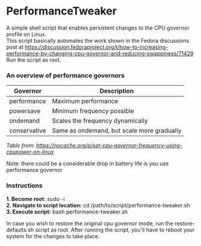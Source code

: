 # PerformanceTweaker
A simple shell script that enables persistent changes to the CPU governor profile on Linux.  
This script basically automates the work shown in the Fedora discussions post at https://discussion.fedoraproject.org/t/how-to-increasing-performance-by-changing-cpu-governor-and-reducing-swappiness/71429  
Run the script as root.  

### An overview of performance governors

| Governor | Description |
|----------|-------------|
| performance |	Maximum performance |
| powersave |	Minimum frequency possible |
| ondemand | Scales the frequency dynamically |
| conservative |	Same as ondemand, but scale more gradually |

*Table from: https://nocache.org/p/set-cpu-governor-frequency-using-cpupower-on-linux*

Note: there could be a considerable drop in battery life is you use performance governor

### Instructions
**1. Become root:** sudo -i  
**2. Navigate to script location:** cd /path/to/script/performance-tweaker.sh  
**3. Execute script:** bash performance-tweaker.sh  

In case you wish to restore the original cpu governor mode, run the restore-defaults.sh script as root. After running the script, you'll have to reboot your system for the changes to take place.
